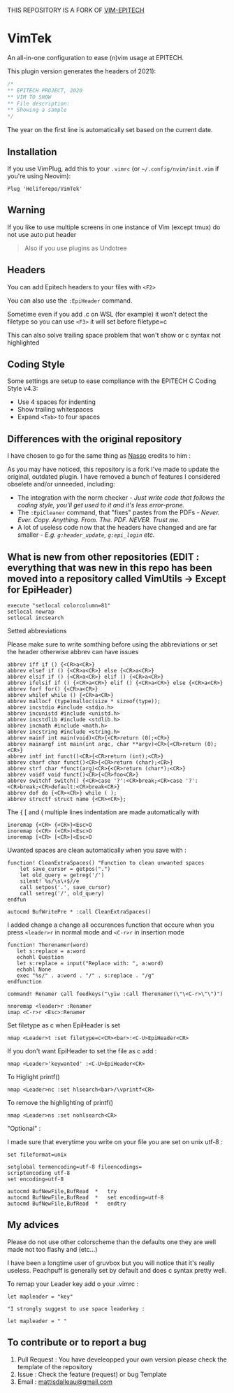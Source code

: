 THIS REPOSITORY IS A FORK OF [VIM-EPITECH](https://github.com/Le-Bit/vim-epitech)

VimTek
===========

An all-in-one configuration to ease (n)vim usage at EPITECH.

This plugin version generates the headers of 2021):

```c
/*
** EPITECH PROJECT, 2020
** VIM TO SHOW
** File description:
** Showing a sample
*/
```

The year on the first line is automatically set based on the current date.

## Installation

If you use VimPlug, add this to your `.vimrc` (or `~/.config/nvim/init.vim` if
you're using Neovim):
```vim
Plug 'Heliferepo/VimTek'
```

## Warning

If you like to use multiple screens in one instance of Vim (except tmux) do not use auto put header
> Also if you use plugins as Undotree 

## Headers

You can add Epitech headers to your files with `<F2>`

You can also use the `:EpiHeader` command.

Sometime even if you add .c on WSL (for example) it won't detect the filetype so you can use `<F3>` it will set before filetype=c

This can also solve trailing space problem that won't show or c syntax not highlighted

## Coding Style

Some settings are setup to ease compliance with the EPITECH C Coding Style v4.3:
- Use 4 spaces for indenting
- Show trailing whitespaces
- Expand `<Tab>` to four spaces

## Differences with the original repository

I have chosen to go for the same thing as [Nasso](https://github.com/nasso) credits to him :

As you may have noticed, this repository is a fork I've made to update the
original, outdated plugin. I have removed a bunch of features I considered
obselete and/or unneeded, including:
- The integration with the norm checker - _Just write code that follows the
coding style, you'll get used to it and it's less error-prone._
- The `:EpiCleaner` command, that "fixes" pastes from the PDFs - _Never. Ever.
Copy. Anything. From. The. PDF. NEVER. Trust me._
- A lot of useless code now that the headers have changed and are far smaller -
_E.g. `g:header_update`, `g:epi_login` etc._

## What is new from other repositories (EDIT : everything that was new in this repo has been moved into a repository called VimUtils -> Except for EpiHeader)

```vim
execute "setlocal colorcolumn=81"
setlocal nowrap
setlocal incsearch
```
Setted abbreviations

Please make sure to write somthing before using the abbreviations or set the header otherwise abbrev can have issues

```vim
abbrev iff if () {<CR>a<CR>}
abbrev elsef if () {<CR>a<CR>} else {<CR>a<CR>}
abbrev elsif if () {<CR>a<CR>} elif () {<CR>a<CR>}
abbrev ifelsif if () {<CR>a<CR>} elif () {<CR>a<CR>} else {<CR>a<CR>}
abbrev forf for() {<CR>a<CR>}
abbrev whilef while () {<CR>a<CR>}
abbrev mallocf (type)malloc(size * sizeof(type));
abbrev incstdio #include <stdio.h>
abbrev incunistd #include <unistd.h>
abbrev incstdlib #include <stdlib.h>
abbrev incmath #include <math.h>
abbrev incstring #include <string.h>
abbrev mainf int main(void)<CR>{<CR>return (0);<CR>}
abbrev mainargf int main(int argc, char **argv)<CR>{<CR>return (0);<CR>}
abbrev intf int funct()<CR>{<CR>return (int);<CR>}
abbrev charf char funct()<CR>{<CR>return (char);<CR>}
abbrev strf char *funct(arg)<CR>{<CR>return (char*);<CR>}
abbrev voidf void funct()<CR>{<CR>foo<CR>}
abbrev switchf switch() {<CR>case '?':<CR>break;<CR>case '?':<CR>break;<CR>default:<CR>break<CR>}
abbrev dof do {<CR><CR>} while ( );
abbrev structf struct name {<CR><CR>};
```

The  { \[ and ( multiple lines indentation are made automatically with 

```vim
inoremap {<CR> {<CR>}<Esc>O
inoremap (<CR> (<CR>)<Esc>O
inoremap [<CR> [<CR>]<Esc>O
```

Uwanted spaces are clean automatically when you save with : 
```vim
function! CleanExtraSpaces() "Function to clean unwanted spaces
    let save_cursor = getpos(".")
    let old_query = getreg('/')
    silent! %s/\s\+$//e
    call setpos('.', save_cursor)
    call setreg('/', old_query)
endfun

autocmd BufWritePre * :call CleanExtraSpaces()
```

I added change a change all occurences function that occure when you press `<leader>r` in normal mode and `<C-r>r` in insertion mode
```vim
function! Therenamer(word)
   let s:replace = a:word
   echohl Question
   let s:replace = input("Replace with: ", a:word)
   echohl None
   exec "%s/" . a:word . "/" . s:replace . "/g"
endfunction

command! Renamer call feedkeys("\yiw :call Therenamer(\"\<C-r>\"\")")

nnoremap <leader>r :Renamer
imap <C-r>r <Esc>:Renamer
```

Set filetype as c when EpiHeader is set
```vim
nmap <Leader>t :set filetype=c<CR><bar>:<C-U>EpiHeader<CR>
``` 

If you don't want EpiHeader to set the file as c add :
```vim
nmap <Leader>'keywanted' :<C-U>EpiHeader<CR>
```
To Higlight printf()
```vim
nmap <Leader>nc :set hlsearch<bar>/\vprintf<CR>
```
To remove the highlighting of printf()
```vim
nmap <Leader>ns :set nohlsearch<CR>
```

"Optional" :

I made sure that everytime you write on your file you are set on unix utf-8 :

```vim
set fileformat=unix

setglobal termencoding=utf-8 fileencodings=
scriptencoding utf-8
set encoding=utf-8

autocmd BufNewFile,BufRead  *   try
autocmd BufNewFile,BufRead  *   set encoding=utf-8
autocmd BufNewFile,BufRead  *   endtry
```

## My advices

Please do not use other colorscheme than the defaults one they are well made not too flashy and (etc...)

I have been a longtime user of gruvbox but you will notice that it's really useless. Peachpuff is generally set by default and does c syntax pretty well.

To remap your Leader key add o your .vimrc :

```vim
let mapleader = "key"

"I strongly suggest to use space leaderkey :

let mapleader = " "
```

## To contribute or to report a bug

1. Pull Request : You have develeopped your own version please check the template of the repository
2. Issue : Check the feature (request) or bug Template
3. Email : mattisdalleau@gmail.com
